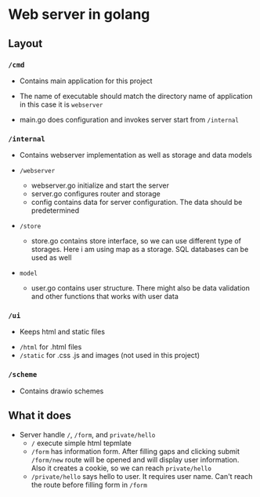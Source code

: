# Web server in golang

## Layout

### `/cmd`

* Contains main application for this project

* The name of executable should match the directory name of application in this case it is `webserver`

* main.go does configuration and invokes server start from `/internal`

### `/internal`

* Contains webserver implementation as well as storage and data models

- `/webserver`
    - webserver.go initialize and start the server
    - server.go configures router and storage
    - config contains data for server configuration. The data should be predetermined

- `/store`
    - store.go contains store interface, so we can use different type of storages. 
    Here i am using map as a storage. SQL databases can be used as well

- `model`
    - user.go contains user structure. There might also be data validation and other functions that works with user data

### `/ui`

* Keeps html and static files

- `/html` for .html files
- `/static` for .css .js and images (not used in this project)


### `/scheme`

* Contains drawio schemes

## What it does

* Server handle `/`, `/form`, and `private/hello`
    - `/` execute simple html tepmlate
    - `/form` has information form. 
    After filling gaps and clicking submit `/form/new` route will be opened and will display user information.
    Also it creates a cookie, so we can reach `private/hello`
    - `/private/hello` says hello to user. It requires user name. 
    Can't reach the route before filling form in `/form`